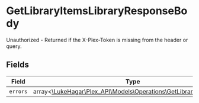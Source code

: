 # GetLibraryItemsLibraryResponseBody

Unauthorized - Returned if the X-Plex-Token is missing from the header or query.


## Fields

| Field                                                                                                                  | Type                                                                                                                   | Required                                                                                                               | Description                                                                                                            |
| ---------------------------------------------------------------------------------------------------------------------- | ---------------------------------------------------------------------------------------------------------------------- | ---------------------------------------------------------------------------------------------------------------------- | ---------------------------------------------------------------------------------------------------------------------- |
| `errors`                                                                                                               | array<[\LukeHagar\Plex_API\Models\Operations\GetLibraryItemsErrors](../../Models/Operations/GetLibraryItemsErrors.md)> | :heavy_minus_sign:                                                                                                     | N/A                                                                                                                    |
